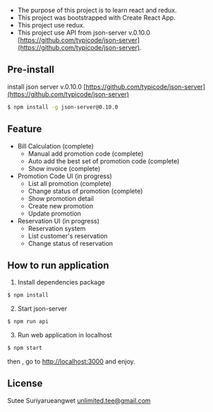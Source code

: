 * The purpose of this project is to learn react and redux.
* This project was bootstrapped with Create React App.
* This project use redux.
* This project use API from json-server v.0.10.0 [https://github.com/typicode/json-server](https://github.com/typicode/json-server).

## Pre-install

install json server v.0.10.0 [https://github.com/typicode/json-server](https://github.com/typicode/json-server)

```bash
$ npm install -g json-server@0.10.0
```

## Feature

* Bill Calculation \(complete\)
  * Manual add promotion code \(complete\) 
  * Auto add the best set of promotion code \(complete\)
  * Show invoice \(complete\)
* Promotion Code UI \(in progress\)
  * List all promotion \(complete\) 
  * Change status of promotion \(complete\)
  * Show promotion detail
  * Create new promotion
  * Update promotion
* Reservation UI \(in progress\)
  * Reservation system
  * List customer's reservation
  * Change status of reservation

## How to run application

1. Install dependencies package

```bash
$ npm install
```
2. Start json-server 

```bash
$ npm run api 
```

3. Run web application in localhost

```bash
$ npm start
```

then , go to [http://localhost:3000]() and enjoy.

## License

Sutee Suriyarueangwet 
[unlimited.tee@gmail.com]()